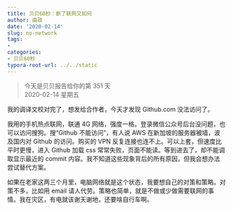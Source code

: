 ```yaml
---
title: 贝贝60秒：断了联网又如何
author: 曲政
date: '2020-02-14'
slug: no-network
tags:
- 
categories:
- 贝贝60秒
typora-root-url: ../../static
---
```

> 今天是贝贝报告给你的第 351 天   
> 2020-02-14 星期五 

我的调译文校对完了，想发给合作者，今天才发现 Github.com 没法访问了。

我用的手机热点联网，联通 4G 网络，强度一格。登录微信公众号后台没问题，也可以访问搜狗。搜“Github 不能访问”，有人说 AWS 在新加坡的服务器被墙，波及国内对 Github 的访问。购买的 VPN 反复连接也连不上。可以上套，但速度比平时更慢，进入 Github 加载 css 常常失败，页面不能读。等到进去了，却不能调取显示最近的 commit 内容。我不知道这些现象背后的所有原因，但我会想办法尝试替代方案。

如果在老家这两三个月里，电脑网络就是这个状态，我要想自己的对策和策略。对策不多，比如用 email 请人代劳。策略也简单，就是不做或少做需要联网的事情。我在灾区，有电就该谢天谢地，还要啥自行车啊。